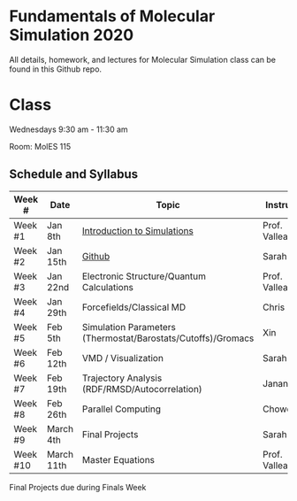 # Fundamentals of Molecular Simulation 2020
All details, homework, and lectures for Molecular Simulation class can be found in this Github repo. 

# Class

Wednesdays 9:30 am - 11:30 am

Room: MolES 115 

## Schedule and Syllabus

|Week #  | Date  | Topic | Instructor |
|---|---|---|---|
Week #1 | Jan 8th | [Introduction to Simulations](W1/) | Prof. Valleau 
Week #2 | Jan 15th | [Github](W2/) | Sarah
Week #3 | Jan 22nd | Electronic Structure/Quantum Calculations | Prof. Valleau
Week #4 | Jan 29th | Forcefields/Classical MD | Chris
Week #5 | Feb 5th | Simulation Parameters (Thermostat/Barostats/Cutoffs)/Gromacs | Xin
Week #6 | Feb 12th | VMD / Visualization | Sarah
Week #7 | Feb 19th | Trajectory Analysis (RDF/RMSD/Autocorrelation) | Janani
Week #8 | Feb 26th | Parallel Computing | Chowdhury
Week #9 | March 4th | Final Projects | Sarah
Week #10 | March 11th | Master Equations | Prof. Valleau

Final Projects due during Finals Week

